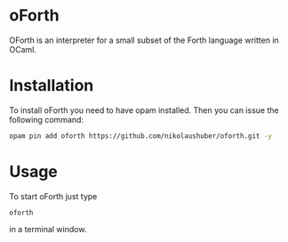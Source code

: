 # oForth 

OForth is an interpreter for a small subset of the Forth language written in OCaml. 

# Installation 

To install oForth you need to have opam installed. 
Then you can issue the following command: 

```bash
opam pin add oforth https://github.com/nikolaushuber/oforth.git -y 
``` 

# Usage 

To start oForth just type 

```
oforth
```

in a terminal window. 
